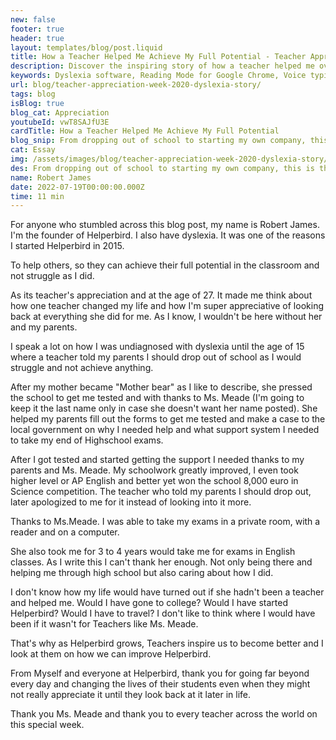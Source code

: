 ```yaml
---
new: false
footer: true
header: true
layout: templates/blog/post.liquid
title: How a Teacher Helped Me Achieve My Full Potential - Teacher Appreciation Week
description: Discover the inspiring story of how a teacher helped me overcome challenges, achieve my full potential, and start my own company. Celebrate Teacher Appreciation Week with this heartfelt account.
keywords: Dyslexia software, Reading Mode for Google Chrome, Voice typing for Chrome, Text to speech for Chrome, text reader, Immersive Reader, dyslexia fonts, accessibility software, Helperbird for Edge, Helperbird for Firefox, Helperbird for Chrome, Opendyslexic for Chrome, OpenDyslexic
url: blog/teacher-appreciation-week-2020-dyslexia-story/
tags: blog
isBlog: true
blog_cat: Appreciation
youtubeId: vwT8SAJfU3E
cardTitle: How a Teacher Helped Me Achieve My Full Potential
blog_snip: From dropping out of school to starting my own company, this is the inspiring story of how a teacher played a crucial role in helping me overcome challenges and reach my full potential.
cat: Essay
img: /assets/images/blog/teacher-appreciation-week-2020-dyslexia-story/teacher-appreciation-week-2020-dyslexia-story.png
des: From dropping out of school to starting my own company, this is the inspiring story of how a teacher played a crucial role in helping me overcome challenges and reach my full potential.
name: Robert James
date: 2022-07-19T00:00:00.000Z
time: 11 min
---
```



For anyone who stumbled across this blog post, my name is Robert James. I'm the founder of
Helperbird. I also have dyslexia. It was one of the reasons I started Helperbird in 2015.

To help others, so they can achieve their full potential in the classroom and not struggle as I did.

As its teacher's appreciation and at the age of 27. It made me think about how one teacher changed
my life and how I'm super appreciative of looking back at everything she did for me. As I know, I
wouldn't be here without her and my parents.

I speak a lot on how I was undiagnosed with dyslexia until the age of 15 where a teacher told my
parents I should drop out of school as I would struggle and not achieve anything.

After my mother became "Mother bear" as I like to describe, she pressed the school to get me tested
and with thanks to Ms. Meade (I'm going to keep it the last name only in case she doesn't want her
name posted). She helped my parents fill out the forms to get me tested and make a case to the local
government on why I needed help and what support system I needed to take my end of Highschool exams.

After I got tested and started getting the support I needed thanks to my parents and Ms. Meade. My
schoolwork greatly improved, I even took higher level or AP English and better yet won the school
8,000 euro in Science competition. The teacher who told my parents I should drop out, later
apologized to me for it instead of looking into it more.

Thanks to Ms.Meade. I was able to take my exams in a private room, with a reader and on a computer.

She also took me for 3 to 4 years would take me for exams in English classes. As I write this I
can't thank her enough. Not only being there and helping me through high school but also caring
about how I did.

I don't know how my life would have turned out if she hadn't been a teacher and helped me. Would I
have gone to college? Would I have started Helperbird? Would I have to travel? I don't like to think
where I would have been if it wasn't for Teachers like Ms. Meade.

That's why as Helperbird grows, Teachers inspire us to become better and I look at them on how we
can improve Helperbird.

From Myself and everyone at Helperbird, thank you for going far beyond every day and changing the
lives of their students even when they might not really appreciate it until they look back at it
later in life.

Thank you Ms. Meade and thank you to every teacher across the world on this special week.
